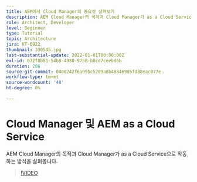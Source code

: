 ```yaml
---
title: AEM에서 Cloud Manager의 중요성 살펴보기
description: AEM Cloud Manager의 목적과 Cloud Manager가 as a Cloud Service으로 작동하는 방식을 살펴봅니다.
role: Architect, Developer
level: Beginner
type: Tutorial
topic: Architecture
jira: KT-6922
thumbnail: 330545.jpg
last-substantial-update: 2022-01-01T00:00:00Z
exl-id: 072f8b81-54b8-4980-9758-b8cd7ceebd6b
duration: 286
source-git-commit: 0400242f6a99bc5209a8b483469d5fd88eac077e
workflow-type: tm+mt
source-wordcount: '48'
ht-degree: 0%

---
```


# Cloud Manager 및 AEM as a Cloud Service

AEM Cloud Manager의 목적과 Cloud Manager가 as a Cloud Service으로 작동하는 방식을 살펴봅니다.

>[!VIDEO](https://video.tv.adobe.com/v/330545?quality=12&learn=on)
